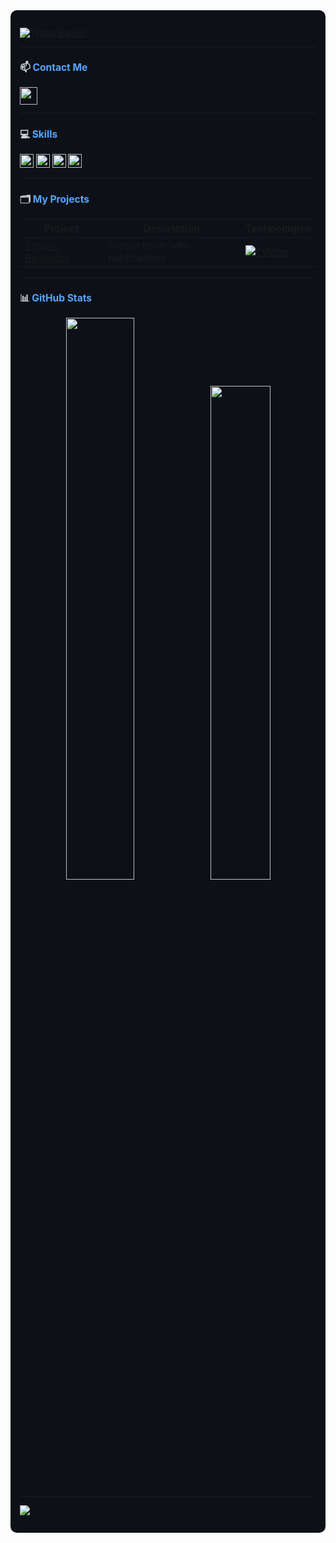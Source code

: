 <div style="background-color: #0d1117; color: #c9d1d9; padding: 15px; border-radius: 10px; font-size: 0.95em;">

[![Typing Banner](https://readme-typing-svg.herokuapp.com?font=Fira+Code&size=22&duration=3000&color=58a6ff&width=450&lines=Hello+👋)](https://git.io/typing-svg)

---
### 📫 <span style="color: #58a6ff">Contact Me</span>  
<p align="left">
  <a href="https://t.me/whxtelyy" target="_blank">
    <img src="https://img.shields.io/badge/-Telegram-26A5E4?style=for-the-badge&logo=telegram&logoColor=white&labelColor=161b22" height="28">
  </a>
</p>

---
### 💻 <span style="color: #58a6ff">Skills</span>
<p align="left">
  <img src="https://img.shields.io/badge/-Python_(Basic)-3776AB?style=flat-square&logo=python&logoColor=white" height="22" title="Basic knowledge">
  <img src="https://img.shields.io/badge/-FastAPI_(Learning)-009688?style=flat-square&logo=fastapi&logoColor=white" height="22" title="Currently learning">
  <img src="https://img.shields.io/badge/-Docker_(Basic)-2496ED?style=flat-square&logo=docker&logoColor=white" height="22" title="Basic knowledge">
  <img src="https://img.shields.io/badge/-Git_(Basic)-F05032?style=flat-square&logo=git&logoColor=white" height="22" title="Basic knowledge">
</p>

---
### 🗂️ <span style="color: #58a6ff">My Projects</span>
| Project | Description | Technologies |
|---------|-------------|--------------|
| [Timer-Reminder](https://github.com/whxtelyy/timer-reminder) | Simple timer with notifications | [![Python](https://img.shields.io/badge/Python-3776AB?style=for-the-badge&logo=python&logoColor=white&labelColor=161b22)](https://www.python.org) |

---
### 📊 <span style="color: #58a6ff">GitHub Stats</span>
<p align="center">
  <img src="https://github-readme-stats.vercel.app/api?username=whxtelyy&show_icons=true&theme=dark&hide_border=true&bg_color=0d1117&title_color=58a6ff&text_color=c9d1d9&icon_color=79c0ff&hide=issues&line_height=24" width="48%">
  <img src="https://github-readme-stats.vercel.app/api/top-langs/?username=whxtelyy&layout=compact&theme=dark&hide_border=true&bg_color=0d1117&title_color=58a6ff&text_color=c9d1d9" width="45%">
</p>

---
<p align="left">
  <img src="https://komarev.com/ghpvc/?username=whxtelyy&color=58a6ff&style=for-the-badge">
</p>

</div>
